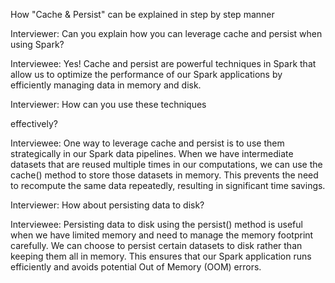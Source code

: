How "Cache & Persist" can be explained in step by step manner

Interviewer: Can you explain how you can leverage cache and persist when using Spark?

Interviewee: Yes! Cache and persist are powerful techniques in Spark that allow us to optimize the performance of our Spark applications by efficiently managing data in memory and disk.

Interviewer: How can you use these techniques

effectively?

Interviewee: One way to leverage cache and persist is to use them strategically in our Spark data pipelines. When we have intermediate datasets that are reused multiple times in our computations, we can use the cache() method to store those datasets in memory. This prevents the need to recompute the same data repeatedly, resulting in significant time savings.

Interviewer: How about persisting data to disk?

Interviewee: Persisting data to disk using the persist() method is useful when we have limited memory and need to manage the memory footprint carefully. We can choose to persist certain datasets to disk rather than keeping them all in memory. This ensures that our Spark application runs efficiently and avoids potential Out of Memory (OOM) errors.
